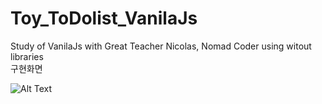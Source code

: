 # Toy_ToDolist_VanilaJs
Study of VanilaJs with Great Teacher Nicolas, Nomad Coder
using witout libraries     
구현화면    


![Alt Text](https://media.giphy.com/media/jqHPRYZUV1LyVn01Tu/giphy.gif)

